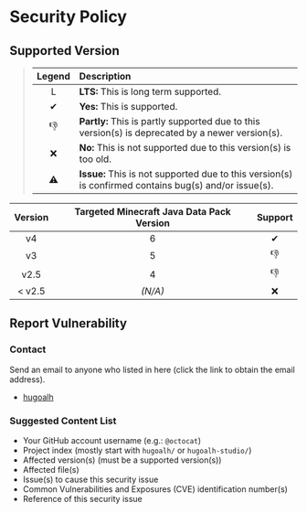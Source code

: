 # Security Policy

## Supported Version

> | **Legend** | **Description** |
> |:---:|:----|
> | L | **LTS:** This is long term supported. |
> | ✔ | **Yes:** This is supported. |
> | 👎 | **Partly:** This is partly supported due to this version(s) is deprecated by a newer version(s). |
> | ❌ | **No:** This is not supported due to this version(s) is too old. |
> | ⚠ | **Issue:** This is not supported due to this version(s) is confirmed contains bug(s) and/or issue(s). |

| **Version** | **Targeted Minecraft Java Data Pack Version** | **Support** |
|:---:|:---:|:---:|
| v4 | 6 | ✔ |
| v3 | 5 | 👎 |
| v2.5 | 4 | 👎 |
| < v2.5 | *(N/A)* | ❌ |

## Report Vulnerability

### Contact

Send an email to anyone who listed in here (click the link to obtain the email address).

- [hugoalh](https://github.com/hugoalh)

### Suggested Content List

- Your GitHub account username (e.g.: `@octocat`)
- Project index (mostly start with `hugoalh/` or `hugoalh-studio/`)
- Affected version(s) (must be a supported version(s))
- Affected file(s)
- Issue(s) to cause this security issue
- Common Vulnerabilities and Exposures (CVE) identification number(s)
- Reference of this security issue
